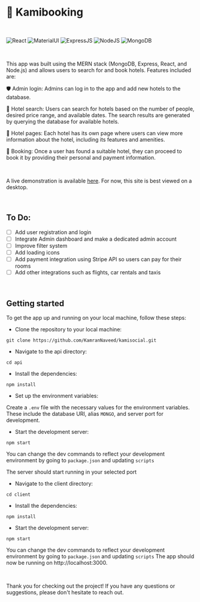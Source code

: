 # 🔖 Kamibooking

<br>

![React](https://img.shields.io/badge/React-555?style=for-the-badge&logo=React&logoColor=61DAFB) ![MaterialUI](https://img.shields.io/badge/MaterialUI-007FFF?style=for-the-badge&logo=MUI&logoColor=white) ![ExpressJS](https://img.shields.io/badge/express.js-555?style=for-the-badge&logo=Express&logoColor=white) ![NodeJS](https://img.shields.io/badge/Node.js-339933?style=for-the-badge&logo=Node.js&logoColor=white) ![MongoDB](https://img.shields.io/badge/MongoDB-77B829?style=for-the-badge&logo=MongoDB&logoColor=white)

<br>

This app was built using the MERN stack (MongoDB, Express, React, and Node.js) and allows users to search for and book hotels. Features included are:

🛡 Admin login: Admins can log in to the app and add new hotels to the database.

🔎 Hotel search: Users can search for hotels based on the number of people, desired price range, and available dates. The search results are generated by querying the database for available hotels.

🏩 Hotel pages: Each hotel has its own page where users can view more information about the hotel, including its features and amenities.

🛌 Booking: Once a user has found a suitable hotel, they can proceed to book it by providing their personal and payment information.

<br>

A live demonstration is available [here](https://kamibooking.onrender.com). For now, this site is best viewed on a desktop.

<br> 

## To Do:

- [ ] Add user registration and login
- [ ] Integrate Admin dashboard and make a dedicated admin account
- [ ] Improve filter system
- [ ] Add loading icons
- [ ] Add payment integration using Stripe API so users can pay for their rooms
- [ ] Add other integrations such as flights, car rentals and taxis

<br>

## Getting started

To get the app up and running on your local machine, follow these steps:

- Clone the repository to your local machine:

```
git clone https://github.com/KamranNaveed/kamisocial.git
```
- Navigate to the api directory:
```
cd api
```
- Install the dependencies:
```
npm install
```
- Set up the environment variables:

Create a ```.env``` file with the necessary values for the environment variables. These include the database URI, alias ```MONGO```, and server port for development.

- Start the development server:
```
npm start
```
You can change the dev commands to reflect your development environment by going to ```package.json``` and updating ```scripts```

The server should start running in your selected port

- Navigate to the client directory:
```
cd client
```
- Install the dependencies:
```
npm install
```
- Start the development server:
```
npm start
```
You can change the dev commands to reflect your development environment by going to ```package.json``` and updating ```scripts```
The app should now be running on http://localhost:3000.

<br>

Thank you for checking out the project! If you have any questions or suggestions, please don't hesitate to reach out.
